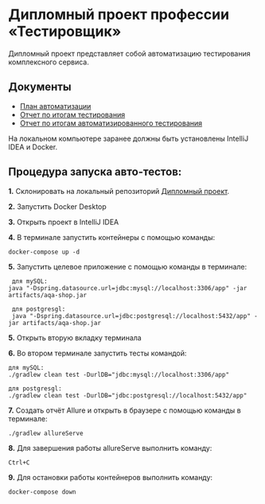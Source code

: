 # Дипломный проект профессии «Тестировщик»

Дипломный проект представляет собой автоматизацию тестирования комплексного сервиса.

## Документы
* [План автоматизации](https://github.com/Liebenfels-18/diplom-QA-Yarych/blob/master/Plan.md)
* [Отчет по итогам тестирования](https://github.com/Liebenfels-18/diplom-QA-Yarych/blob/master/Report.md)
* [Отчет по итогам автоматизированного тестирования](https://github.com/Liebenfels-18/diplom-QA-Yarych/blob/master/Summary.md)

На локальном компьютере заранее должны быть установлены IntelliJ IDEA и Docker.

## Процедура запуска авто-тестов:

**1.** Склонировать на локальный репозиторий [Дипломный проект](https://github.com/Liebenfels-18/diplom-QA-Yarych).

**2.** Запустить Docker Desktop

**3.** Открыть проект в IntelliJ IDEA

**4.** В терминале запустить контейнеры с помощью команды:

    docker-compose up -d

**5.** Запустить целевое приложение с помощью команды в терминале:

     для mySQL: 
    java "-Dspring.datasource.url=jdbc:mysql://localhost:3306/app" -jar artifacts/aqa-shop.jar 

     для postgresgl:
     java "-Dspring.datasource.url=jdbc:postgresql://localhost:5432/app" -jar artifacts/aqa-shop.jar

**5.** Открыть вторую вкладку терминала

**6.** Во втором терминале запустить тесты командой:

    для mySQL:
    ./gradlew clean test -DurlDB="jdbc:mysql://localhost:3306/app"

    для postgresgl: 
    ./gradlew clean test -DurlDB="jdbc:postgresql://localhost:5432/app"

**7.** Создать отчёт Allure и открыть в браузере с помощью команды в терминале:

    ./gradlew allureServe

**8.** Для завершения работы allureServe выполнить команду:

    Ctrl+C

**9.** Для остановки работы контейнеров выполнить команду:

    docker-compose down

